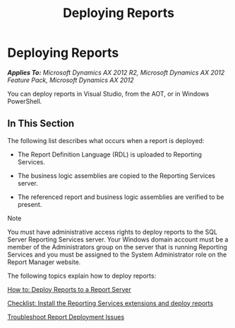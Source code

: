 ﻿---
title: Deploying Reports
TOCTitle: Deploying Reports
ms:assetid: 2011d94c-19b5-47c1-b76f-0f7b2d93b69a
ms:mtpsurl: https://technet.microsoft.com/en-us/library/Hh297077(v=AX.60)
ms:contentKeyID: 36287622
ms.date: 11/07/2012
mtps_version: v=AX.60
---

# Deploying Reports 


_**Applies To:** Microsoft Dynamics AX 2012 R2, Microsoft Dynamics AX 2012 Feature Pack, Microsoft Dynamics AX 2012_

You can deploy reports in Visual Studio, from the AOT, or in Windows PowerShell.

## In This Section

The following list describes what occurs when a report is deployed:

  - The Report Definition Language (RDL) is uploaded to Reporting Services.

  - The business logic assemblies are copied to the Reporting Services server.

  - The referenced report and business logic assemblies are verified to be present.


> [!NOTE]
> <P>You must have administrative access rights to deploy reports to the SQL Server Reporting Services server. Your Windows domain account must be a member of the Administrators group on the server that is running Reporting Services and you must be assigned to the System Administrator role on the Report Manager website.</P>



The following topics explain how to deploy reports:

[How to: Deploy Reports to a Report Server](how-to-deploy-reports-to-a-report-server.md)

[Checklist: Install the Reporting Services extensions and deploy reports](checklist-install-the-reporting-services-extensions-and-deploy-reports.md)

[Troubleshoot Report Deployment Issues](troubleshoot-report-deployment-issues.md)

